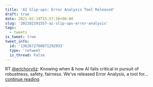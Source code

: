 ```yaml
---
title: 'AI Slip-ups: Error Analysis Tool Released'
draft: true
date: 2021-02-19T15:57:58+00:00
slug: '202102191557-ai-slip-ups-error-analysis'
tags:
  - tweets
is_tweet: true
tweet_info:
  id: '1362672760871292933'
  type: 'retweet'
  is_thread: False
---
```




RT [@erichorvitz](https://x.com/erichorvitz): Knowing when &amp; how AI fails critical in pursuit of robustness, safety, fairness. We've released Error Analysis, a tool for… [continue reading](https://x.com/sytelus/status/1362672760871292933)
